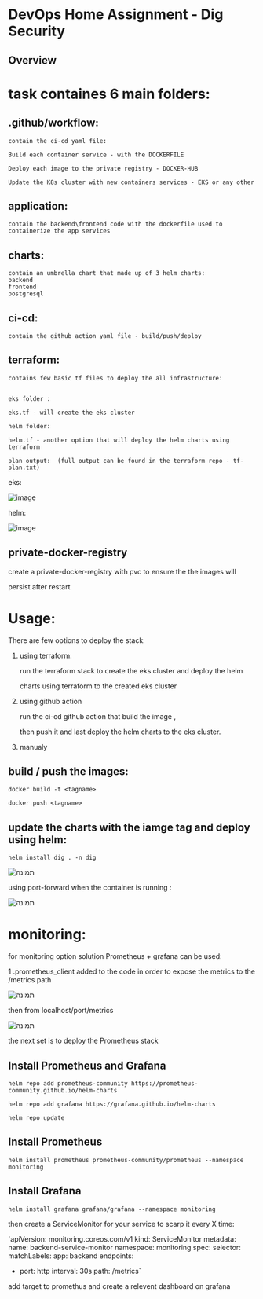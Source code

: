 # DevOps Home Assignment - Dig Security

## Overview

# task containes 6 main folders:
## .github/workflow: 

    contain the ci-cd yaml file:
    
    Build each container service - with the DOCKERFILE

    Deploy each image to the private registry - DOCKER-HUB

    Update the K8s cluster with new containers services - EKS or any other 

## application:

    contain the backend\frontend code with the dockerfile used to containerize the app services

## charts:

    contain an umbrella chart that made up of 3 helm charts:
    backend
    frontend
    postgresql

## ci-cd:
  
    contain the github action yaml file - build/push/deploy

## terraform:

    contains few basic tf files to deploy the all infrastructure:


    eks folder : 

    eks.tf - will create the eks cluster 

    helm folder:

    helm.tf - another option that will deploy the helm charts using terraform

    plan output:  (full output can be found in the terraform repo - tf-plan.txt)

  eks:
  
  ![image](https://github.com/user-attachments/assets/a39005af-7a09-4a86-b558-b8d30a79d5f8)

  helm:
  
  ![image](https://github.com/user-attachments/assets/4bb770b7-77cb-4137-94ab-deef053960dc)


  

## private-docker-registry

  create a private-docker-registry with pvc to ensure the the images will 

  persist after restart

# Usage:

There are few options to deploy the stack:

1. using terraform:

   run the terraform stack to create the eks cluster and deploy the helm 

   charts using terraform to the created eks cluster

2. using github action

   run the ci-cd github action that build the image ,

   then push it and last deploy the helm charts to the eks cluster.


3. manualy

## build / push the images:

   `docker build -t <tagname>`

   `docker push <tagname>`
## update the charts with the iamge tag and deploy using helm:

   `helm install dig . -n dig`

![תמונה](https://github.com/user-attachments/assets/053c224c-0241-4850-b28c-1852108817b9)


using port-forward when the container is running :

![תמונה](https://github.com/user-attachments/assets/e4580ebe-5c5a-409f-92fb-aac1e1271a47)



# monitoring:

for monitoring option solution Prometheus + grafana can be used:
    
1 .prometheus_client added to the code in order to expose the metrics to the /metrics path

![תמונה](https://github.com/user-attachments/assets/046c8cfe-93d7-41b5-a647-c9c639211e53)

    
    
then from localhost/port/metrics

![תמונה](https://github.com/user-attachments/assets/e3e141a2-a12d-405b-850d-e6b873743329)


the next set is to deploy the Prometheus stack

## Install Prometheus and Grafana

`helm repo add prometheus-community https://prometheus-community.github.io/helm-charts`

`helm repo add grafana https://grafana.github.io/helm-charts`

`helm repo update`

## Install Prometheus
`helm install prometheus prometheus-community/prometheus --namespace monitoring`

## Install Grafana
`helm install grafana grafana/grafana --namespace monitoring`

then create a ServiceMonitor for your service to scarp it every X time:

`apiVersion: monitoring.coreos.com/v1
kind: ServiceMonitor
metadata:
  name: backend-service-monitor
  namespace: monitoring
spec:
  selector:
    matchLabels:
      app: backend
  endpoints:
  - port: http
    interval: 30s
    path: /metrics`

add target to promethus and create a relevent dashboard on grafana





